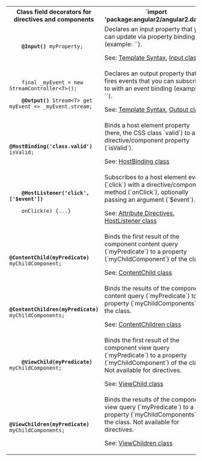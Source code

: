 <table id="class-field-decorators">

<tr>
  <th>Class field decorators for directives and components</th>
  <th markdown="1">
  `import 'package:angular2/angular2.dart';`
  </th>
</tr>

<tr>
  <td class="nowrap"><code class="prettyprint lang-dart">
    <b>@Input()</b> myProperty;
  </code></td>
  <td markdown="1">
  Declares an input property that you can update via property binding (example:
  `<my-cmp [myProperty]="someExpression">`).

  See: [Template Syntax](/angular/guide/template-syntax),
  [Input class](/api/angular2/angular2/Input-class)
  </td>
</tr>

<tr>
  <td class="nowrap"><code class="prettyprint lang-dart">
    final _myEvent = new StreamController&lt;T>();<br>
    <b>@Output()</b> Stream&lt;T> get myEvent => _myEvent.stream;
  </code></td>
  <td markdown="1">
  Declares an output property that fires events that you can subscribe to with an event binding (example: `<my-cmp (myEvent)="doSomething()">`).

  See: [Template Syntax](/angular/guide/template-syntax),
  [Output class](/api/angular2/angular2/Output-class)
  </td>
</tr>

<tr>
  <td class="nowrap"><code class="prettyprint lang-dart">
    <b>@HostBinding('class.valid')</b> isValid;
  </code></td>
  <td markdown="1">
  Binds a host element property (here, the CSS class `valid`) to a directive/component property (`isValid`).

  See: [HostBinding class](/api/angular2/angular2/HostBinding-class)
  </td>
</tr>

<tr>
  <td class="nowrap"><code class="prettyprint lang-dart">
    <b>@HostListener('click', ['$event'])</b><br>
    onClick(e) {...}
  </code></td>
  <td markdown="1">
  Subscribes to a host element event (`click`) with a directive/component method (`onClick`), optionally passing an argument (`$event`).

  See: [Attribute Directives](/angular/guide/attribute-directives),
  [HostListener class](/api/angular2/angular2/HostListener-class)
  </td>
</tr>

<tr>
  <td class="nowrap"><code class="prettyprint lang-dart">
    <b>@ContentChild(myPredicate)</b> myChildComponent;
  </code></td>
  <td markdown="1">
  Binds the first result of the component content query (`myPredicate`) to a property (`myChildComponent`) of the class.

  See: [ContentChild class](/api/angular2/angular2/ContentChild-class)
  </td>
</tr>

<tr>
  <td class="nowrap"><code class="prettyprint lang-dart">
    <b>@ContentChildren(myPredicate)</b> myChildComponents;
  </code></td>
  <td markdown="1">
  Binds the results of the component content query (`myPredicate`) to a property (`myChildComponents`) of the class.

  See: [ContentChildren class](/api/angular2/angular2/ContentChildren-class)
  </td>
</tr>

<tr>
  <td class="nowrap"><code class="prettyprint lang-dart">
    <b>@ViewChild(myPredicate)</b> myChildComponent;
  </code></td>
  <td markdown="1">
  Binds the first result of the component view query (`myPredicate`) to a property (`myChildComponent`) of the class. Not available for directives.

  See: [ViewChild class](/api/angular2/angular2/ViewChild-class)
  </td>
</tr>

<tr>
  <td class="nowrap"><code class="prettyprint lang-dart">
    <b>@ViewChildren(myPredicate)</b> myChildComponents;
  </code></td>
  <td markdown="1">
  Binds the results of the component view query (`myPredicate`) to a property (`myChildComponents`) of the class. Not available for directives.

  See: [ViewChildren class](/api/angular2/angular2/ViewChildren-class)
  </td>
</tr>

</table>
